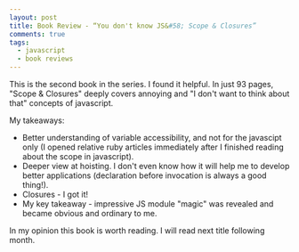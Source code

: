 ```yaml
---
layout: post
title: Book Review - “You don't know JS&#58; Scope & Closures”
comments: true
tags:
  - javascript
  - book reviews
---
```


This is the second book in the series. I found it helpful. In just 93 pages, "Scope & Closures" deeply covers annoying and "I don't want to think about that" concepts of javascript.

My takeaways:

* Better understanding of variable accessibility, and not for the javascipt only (I opened relative ruby articles immediately after I finished reading about the scope in javascript).
* Deeper view at hoisting. I don't even know how it will help me to develop better applications (declaration before invocation is always a good thing!).
* Closures - I got it!
* My key takeaway - impressive JS module "magic" was revealed and became obvious and ordinary to me.

In my opinion this book is worth reading. I will read next title following month.
